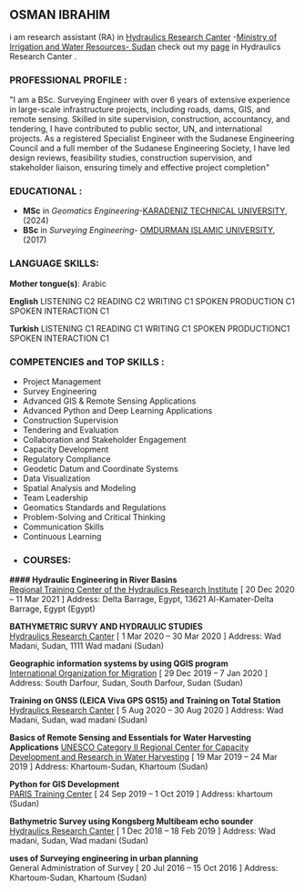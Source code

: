 ##  OSMAN IBRAHIM 
i am research assistant (RA) in [Hydraulics Research Canter](https://hrc-sudan.sd/) -[Ministry of Irrigation and Water Resources- Sudan](http://www.wre.gov.sd/cgi-sys/suspendedpage.cgi?fbclid=IwAR0GeKxkwwtGqG-V72Y_A3Dv6dqFjXemqxlHPktCBhC3al6Qm7roAZxNlOs) check out my [page](https://hrc-sudan.sd/index.php/people2/) in Hydraulics Research Canter . 
### PROFESSIONAL PROFILE :
"I am a BSc. Surveying  Engineer with over 6 years of extensive
experience in large-scale infrastructure projects, including
roads, dams, GIS, and remote sensing. Skilled in site
supervision, construction, accountancy, and tendering, I
have contributed to public sector, UN, and international
projects. As a registered Specialist Engineer with the
Sudanese Engineering Council and a full member of the
Sudanese Engineering Society, I have led design reviews,
feasibility studies, construction supervision, and stakeholder
liaison, ensuring timely and effective project completion"
### EDUCATIONAL :
* **MSc** in _Geomatics Engineering_-[KARADENIZ TECHNICAL UNIVERSITY](https://www.ktu.edu.tr/), (2024)
* **BSc** in _Surveying Engineering_- [OMDURMAN ISLAMIC UNIVERSITY](http://www.oiu.edu.sd), (2017)
### LANGUAGE SKILLS:
**Mother tongue(s)**: Arabic                  

**English**
LISTENING C2
READING C2
WRITING C1
SPOKEN PRODUCTION C1
SPOKEN INTERACTION C1

**Turkish**
LISTENING C1
READING C1
WRITING C1
SPOKEN PRODUCTIONC1
SPOKEN INTERACTION C1
### COMPETENCIES and TOP SKILLS :
* Project Management   
* Survey Engineering  
* Advanced GIS & Remote Sensing Applications  
* Advanced Python and Deep Learning Applications  
* Construction Supervision  
* Tendering and Evaluation  
* Collaboration and Stakeholder Engagement   
* Capacity Development  
* Regulatory Compliance    
* Geodetic Datum and Coordinate Systems
* Data Visualization
* Spatial Analysis and Modeling
* Team Leadership
* Geomatics Standards and Regulations
* Problem-Solving and Critical Thinking
* Communication Skills
* Continuous Learning
* ### COURSES:
**#### Hydraulic Engineering in River Basins**   
[Regional Training Center of the Hydraulics Research Institute](http://www.hri-egypt.org/) [ 20 Dec 2020 – 11 Mar 2021 ]
Address: Delta Barrage, Egypt, 13621 Al-Kamater-Delta Barrage, Egypt (Egypt)

**BATHYMETRIC SURVY AND HYDRAULIC STUDIES**  
[Hydraulics Research Canter](http://hrc-sudan.sd/) [ 1 Mar 2020 – 30 Mar 2020 ]
Address: Wad Madani, Sudan, 1111 Wad madani (Sudan)

**Geographic information systems by using QGIS program**  
[International Organization for Migration](https://sudan.iom.int/) [ 29 Dec 2019 – 7 Jan 2020 ]
Address: South Darfour, Sudan, South Darfour, Sudan (Sudan)                 

**Training on GNSS (LEICA Viva GPS GS15) and Training on Total Station**   
[Hydraulics Research Canter](http://hrc-sudan.sd/) [ 5 Aug 2020 – 30 Aug 2020 ]
Address: Wad Madani, Sudan, wad madani (Sudan)

**Basics of Remote Sensing and Essentials for Water Harvesting Applications**
[UNESCO Category II Regional Center for Capacity Development and Research in Water Harvesting](https://unesco-rcwh.sd/en/) [
19 Mar 2019 – 24 Mar 2019 ]
Address: Khartoum-Sudan, Khartoum (Sudan)

**Python for GIS Development**   
[PARIS Training Center](https://web.facebook.com/ParisCenterSudan) [ 24 Sep 2019 – 1 Oct 2019 ]
Address: khartoum (Sudan)

**Bathymetric Survey using Kongsberg Multibeam echo sounder**      
[Hydraulics Research Canter](http://hrc-sudan.sd/) [ 1 Dec 2018 – 18 Feb 2019 ]
Address: Wad madani, Sudan, Wad madani (Sudan)

**uses of Surveying engineering in urban planning**   
General Administration of Survey [ 20 Jul 2016 – 15 Oct 2016 ]
Address: Khartoum-Sudan, Khartoum (Sudan)
<!--
**Osman-Geomatics93/Osman-Geomatics93** is a ✨ _special_ ✨ repository because its `README.md` (this file) appears on your GitHub profile.

Here are some ideas to get you started:

- 🔭 I’m currently working on ...
- 🌱 I’m currently learning ...
- 👯 I’m looking to collaborate on ...
- 🤔 I’m looking for help with ...
- 💬 Ask me about ...
- 📫 How to reach me: ...
- 😄 Pronouns: ...
- ⚡ Fun fact: ...
-->

